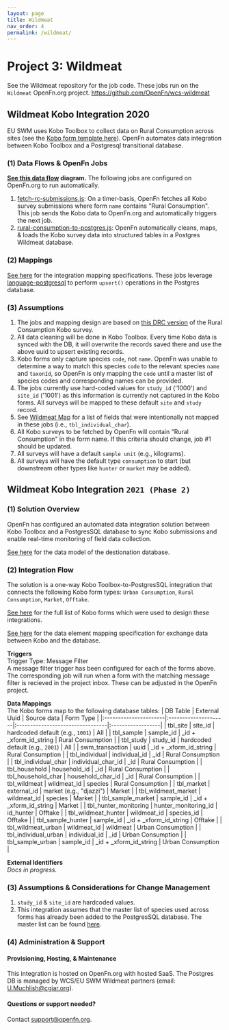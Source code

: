 ```yaml
---
layout: page
title: Wildmeat
nav_order: 4
permalink: /wildmeat/
---
```


# Project 3: Wildmeat

See the Wildmeat repository for the job code. These jobs run on the `Wildmeat` OpenFn.org project.
https://github.com/OpenFn/wcs-wildmeat

## Wildmeat Kobo Integration 2020

EU SWM uses Kobo Toolbox to collect data on Rural Consumption across sites (see
the [Kobo form template here](https://docs.google.com/spreadsheets/d/1AN2Qyjx-ua3fE5-Nj7Bg2WSdZdIE6zy4FmVVrMqGZl0/edit?usp=drive_web&ouid=101430720901034004945)). OpenFn automates data integration between Kobo
Toolbox and a Postgresql transitional database.

### (1) Data Flows & OpenFn Jobs

**[See this data flow](https://lucid.app/lucidchart/b7d25cb3-067c-4e80-ade6-adc3f741a66f/view?page=0_0#?folder_id=home&browser=icon) diagram.** The following jobs are configured on OpenFn.org to run automatically.

1. [fetch-rc-submissions.js](https://github.com/OpenFn/wcs-wildmeat/blob/master/jobs/fetch-rc-submissions.js):
   On a timer-basis, OpenFn fetches all Kobo survey submissions where form
   `name` contains "Rural Consumption". This job sends the Kobo data to
   OpenFn.org and automatically triggers the next job.
2. [rural-consumption-to-postgres.js](https://github.com/OpenFn/wcs-consocsci/blob/master/rural-consumption-to-postgres.js): OpenFn automatically cleans, maps, & loads the Kobo survey data into structured tables in a Postgres Wildmeat database.

### (2) Mappings

[See here](https://docs.google.com/spreadsheets/d/15VRibnaglShF3oNNLMbiyGopTJrYbP02aQ04cz4Qt-k/edit#gid=767749359) for the integration mapping specifications. These jobs leverage [language-postgresql](https://github.com/OpenFn/postgresql) to perform `upsert()` operations in the Postgres database.

### (3) Assumptions

1. The jobs and mapping design are based on [this DRC version](https://docs.google.com/spreadsheets/d/1AN2Qyjx-ua3fE5-Nj7Bg2WSdZdIE6zy4FmVVrMqGZl0/edit?usp=drive_web&ouid=101430720901034004945) of the Rural Consumption Kobo survey.
2. All data cleaning will be done in Kobo Toolbox. Every time Kobo data is
   synced with the DB, it will overwrite the records saved there and use the
   above uuid to upsert existing records.
3. Kobo forms only capture species `code`, not `name`. OpenFn was unable to determine a way to match this species `code` to the relevant species `name` and `taxonId`, so OpenFn is only mapping the `code` until a master list of species codes and corresponding names can be provided.
4. The jobs currently use hard-coded values for `study_id` ('1000') and
   `site_id` ('1001') as this information is currently not captured in the Kobo
   forms. All surveys will be mapped to these default `site` and `study` record. 
5. See [Wildmeat Map](https://docs.google.com/spreadsheets/d/15VRibnaglShF3oNNLMbiyGopTJrYbP02aQ04cz4Qt-k/edit#gid=767749359) for a list of fields that were intentionally not mapped in these jobs (i.e., `tbl_individual_char`).
6. All Kobo surveys to be fetched by OpenFn will contain "Rural Consumption" in
   the form name. If this criteria should change, job #1 should be updated.
7. All surveys will have a default `sample unit` (e.g., kilograms).
8. All surveys will have the default type `consumption` to start (but downstream other types like `hunter` or `market` may be added).


## Wildmeat Kobo Integration `2021 (Phase 2)`
### (1) Solution Overview
OpenFn has configured an automated data integration solution between Kobo Toolbox and a PostgresSQL database to sync Kobo submissions and enable real-time monitoring of field data collection.

[See here](https://drive.google.com/file/d/1H6x0S-b6BOqVKN41i99c7mVjyk_YACrT/view?usp=sharing) for the data model of the destionation database. 



### (2) Integration Flow
The solution is a one-way Kobo Toolbox-to-PostgresSQL integration that connects the following Kobo form types:
`Urban Consumption`,
`Rural Consumption`,
`Market`,
`Offtake`.

[See here](https://docs.google.com/spreadsheets/d/1qfniuXap7tyjf9sZZN1M1Hn7nzGfvs_twhcxzjRV8QQ/edit#gid=0) for the full list of Kobo forms which were used to design these integrations.

[See here](https://docs.google.com/spreadsheets/d/1qfniuXap7tyjf9sZZN1M1Hn7nzGfvs_twhcxzjRV8QQ/edit#gid=0) for the data element mapping specification for exchange data between Kobo and the database.


**Triggers**  
Trigger Type: Message Filter  
A message filter trigger has been configured for each of the forms above. The corresponding job will run when a form with the matching message filter is recieved in the project inbox. These can be adjusted in the OpenFn project.

**Data Mappings**  
The Kobo forms map to the following database tables: 
| DB Table              | External Uuid        | Source data                      | Form Type         |
|:----------------------|:---------------------|:---------------------------------|:------------------|
| tbl_site              | site_id              | hardcoded default (e.g., `1001`) | All               |
| tbl_sample            | sample_id            | _id + _xform_id_string           | Rural Consumption |
| tbl_study             | study_id             | hardcoded default (e.g., `2001`) | All               |
| swm_transaction       | uuid                 | _id + _xform_id_string           | Rural Consumption |
| tbl_individual        | individual_id        | _id                              | Rural Consumption |
| tbl_individual_char   | individual_char_id   | _id                              | Rural Consumption |
| tbl_household         | household_id         | _id                              | Rural Consumption |
| tbl_household_char    | household_char_id    | _id                              | Rural Consumption |
| tbl_wildmeat          | wildmeat_id          | species                          | Rural Consumption |
| tbl_market            | external_id          | market (e.g., "djazzi")          | Market            |
| tbl_wildmeat_market   | wildmeat_id          | species                          | Market            |
| tbl_sample_market     | sample_id            | _id + _xform_id_string           | Market            |
| tbl_hunter_monitoring | hunter_monitoring_id | id_hunter                        | Offtake           |
| tbl_wildmeat_hunter   | wildmeat_id          | species_id                       | Offtake           |
| tbl_sample_hunter     | sample_id            | _id + _xform_id_string           | Offtake           |
| tbl_wildmeat_urban    | wildmeat_id          | wildmeat                         | Urban Consumption |
| tbl_individual_urban  | individual_id        | _id                              | Urban Consumption |
| tbl_sample_urban      | sample_id            | _id + _xform_id_string           | Urban Consumption |

**External Identifiers**  
_Docs in progress._

### (3) Assumptions & Considerations for Change Management
1. `study_id` & `site_id` are hardcoded values.
2. This integration assumes that the master list of species used across forms has already been added to the PostgresSQL database. The master list can be found [here](https://docs.google.com/spreadsheets/d/1qfniuXap7tyjf9sZZN1M1Hn7nzGfvs_twhcxzjRV8QQ/edit#gid=1500079237).

### (4) Administration & Support
#### Provisioning, Hosting, & Maintenance
This integration is hosted on OpenFn.org with hosted SaaS. The Postgres DB is managed by WCS/EU SWM Wildmeat partners (email: U.Muchlish@cgiar.org).

####  Questions or support needed?
Contact support@openfn.org. 


